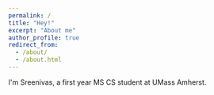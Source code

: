 ```yaml
---
permalink: /
title: "Hey!"
excerpt: "About me"
author_profile: true
redirect_from: 
  - /about/
  - /about.html
---
```


I'm Sreenivas, a first year MS CS student at UMass Amherst.
